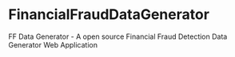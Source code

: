 # FinancialFraudDataGenerator
FF Data Generator - A open source Financial Fraud Detection Data Generator Web Application
